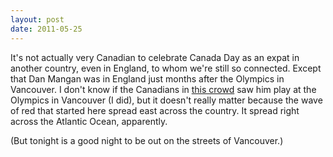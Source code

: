 ```yaml
---
layout: post
date: 2011-05-25
---
```


It's not actually very Canadian to celebrate Canada Day as an expat in another country, even in England, to whom we're still so connected. Except that Dan Mangan was in England just months after the Olympics in Vancouver. I don't know if the Canadians in [this crowd](https://www.youtube.com/watch?v=SfXSPCPckKA) saw him play at the Olympics in Vancouver (I did), but it doesn't really matter because the wave of red that started here spread east across the country. It spread right across the Atlantic Ocean, apparently. 

(But tonight is a good night to be out on the streets of Vancouver.)
